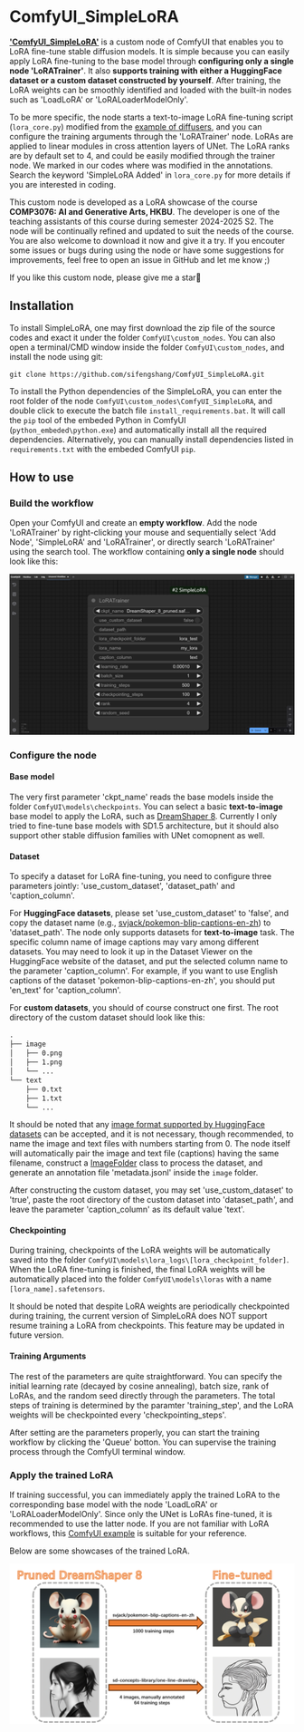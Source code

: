 # ComfyUI_SimpleLoRA

**<u>'ComfyUI_SimpleLoRA'</u>** is a custom node of ComfyUI that enables you to LoRA fine-tune stable diffusion models. It is simple because you can easily apply LoRA fine-tuning to the base model through **configuring only a single node 'LoRATrainer'**. It also **supports training with either a HuggingFace dataset or a custom dataset constructed by yourself**. After training, the LoRA weights can be smoothly identified and loaded with the built-in nodes such as 'LoadLoRA' or 'LoRALoaderModelOnly'.

To be more specific, the node starts a text-to-image LoRA fine-tuning script (`lora_core.py`) modified from the [example of diffusers](https://github.com/huggingface/diffusers/blob/main/examples/text_to_image/train_text_to_image_lora.py), and you can configure the training arguments through the 'LoRATrainer' node. LoRAs are applied to linear modules in cross attention layers of UNet. The LoRA ranks are by default set to 4, and could be easily modified through the trainer node. We marked in our codes where was modified in the annotations. Search the keyword 'SimpleLoRA Added' in `lora_core.py` for more details if you are interested in coding.

This custom node is developed as a LoRA showcase of the course **COMP3076: AI and Generative Arts, HKBU**. The developer is one of the teaching assistants of this course during semester 2024-2025 S2. The node will be continually refined and updated to suit the needs of the course. You are also welcome to download it now and give it a try. If you encouter some issues or bugs during using the node or have some suggestions for improvements, feel free to open an issue in GitHub and let me know ;)

If you like this custom node, please give me a star🤗

## Installation

To install SimpleLoRA, one may first download the zip file of the source codes and exact it under the folder `ComfyUI\custom_nodes`. You can also open a terminal/CMD window inside the folder `ComfyUI\custom_nodes`, and install the node using git:

```shell
git clone https://github.com/sifengshang/ComfyUI_SimpleLoRA.git
```

To install the Python dependencies of the SimpleLoRA, you can enter the root folder of the node `ComfyUI\custom_nodes\ComfyUI_SimpleLoRA`, and double click to execute the batch file `install_requirements.bat`. It will call the `pip` tool of the embeded Python in ComfyUI (`python_embeded\python.exe`) and automatically install all the required dependencies. Alternatively, you can manually install dependencies listed in `requirements.txt` with the embeded ComfyUI `pip`.

## How to use

### Build the workflow

Open your ComfyUI and create an **empty workflow**. Add the node 'LoRATrainer' by right-clicking your mouse and sequentially select 'Add Node', 'SimpleLoRA' and 'LoRATrainer', or directly search 'LoRATrainer' using the search tool. The workflow containing **only a single node** should look like this:

![](https://github.com/sifengshang/ComfyUI_SimpleLoRA/blob/main/figures/workflow.jpg)

### Configure the node

#### Base model

The very first parameter 'ckpt_name' reads the base models inside the folder `ComfyUI\models\checkpoints`. You can select a basic **text-to-image** base model to apply the LoRA, such as [DreamShaper 8](https://huggingface.co/Lykon/DreamShaper/tree/main). Currently I only tried to fine-tune base models with SD1.5 architecture, but it should also support other stable diffusion families with UNet comopnent as well.

#### Dataset

To specify a dataset for LoRA fine-tuning, you need to configure three parameters jointly: 'use_custom_dataset', 'dataset_path' and 'caption_column'.

For **HuggingFace datasets**, please set 'use_custom_dataset' to 'false', and copy the dataset name (e.g., [svjack/pokemon-blip-captions-en-zh](https://huggingface.co/datasets/svjack/pokemon-blip-captions-en-zh)) to 'dataset_path'. The node only supports datasets for **text-to-image** task. The specific column name of image captions may vary among different datasets. You may need to look it up in the Dataset Viewer on the HuggingFace website of the dataset, and put the selected column name to the parameter 'caption_column'. For example, if you want to use English captions of the dataset 'pokemon-blip-captions-en-zh', you should put 'en_text' for 'caption_column'.

For **custom datasets**, you should of course construct one first. The root directory of the custom dataset should look like this:

```
.
├── image
│   ├── 0.png
│   ├── 1.png
│   └── ...
└── text
    ├── 0.txt
    ├── 1.txt
    └── ...
```

It should be noted that any [image format supported by HuggingFace datasets](https://github.com/huggingface/datasets/blob/main/src/datasets/packaged_modules/imagefolder/imagefolder.py#L40) can be accepted, and it is not necessary, though recommended, to name the image and text files with numbers starting from 0. The node itself will automatically pair the image and text file (captions) having the same filename, construct a [ImageFolder](https://huggingface.co/docs/datasets/v2.4.0/en/image_load#imagefolder) class to process the dataset, and generate an annotation file 'metadata.jsonl' inside the `image` folder.

After constructing the custom dataset, you may set 'use_custom_dataset' to 'true', paste the root directory of the custom dataset into 'dataset_path', and leave the parameter 'caption_column' as its default value 'text'.

#### Checkpointing

During training, checkpoints of the LoRA weights will be automatically saved into the folder `ComfyUI\models\lora_logs\[lora_checkpoint_folder]`. When the LoRA fine-tuning is finished, the final LoRA weights will be automatically placed into the folder `ComfyUI\models\loras` with a name `[lora_name].safetensors`.

It should be noted that despite LoRA weights are periodically checkpointed during training, the current version of SimpleLoRA does NOT support resume training a LoRA from checkpoints. This feature may be updated in future version.

#### Training Arguments

The rest of the parameters are quite straightforward. You can specify the initial learning rate (decayed by cosine annealing), batch size, rank of LoRAs, and the random seed directly through the parameters. The total steps of training is determined by the paramter 'training_step', and the LoRA weights will be checkpointed every 'checkpointing_steps'.

After setting are the parameters properly, you can start the training workflow by clicking the 'Queue' botton. You can supervise the training process through the ComfyUI terminal window.

### Apply the trained LoRA

If training successful, you can immediately apply the trained LoRA to the corresponding base model with the node 'LoadLoRA' or 'LoRALoaderModelOnly'. Since only the UNet is LoRAs fine-tuned, it is recommended to use the latter node. If you are not familiar with LoRA workflows, this [ComfyUI example](https://comfyanonymous.github.io/ComfyUI_examples/lora/) is suitable for your reference.

Below are some showcases of the trained LoRA.

![](https://github.com/sifengshang/ComfyUI_SimpleLoRA/blob/main/figures/showcases.jpg)







